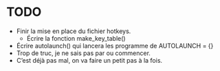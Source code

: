 # TODO
+ Finir la mise en place du fichier hotkeys.
    - Écrire la fonction make_key_table()
+ Écrire autolaunch() qui lancera les programme de AUTOLAUNCH = {}
+ Trop de truc, je ne sais pas par ou commencer.
+ C’est déjà pas mal, on va faire un petit pas à la fois.

